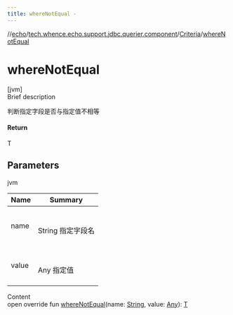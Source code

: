 ```yaml
---
title: whereNotEqual -
---
```

//[echo](../../index.md)/[tech.whence.echo.support.jdbc.querier.component](../index.md)/[Criteria](index.md)/[whereNotEqual](where-not-equal.md)



# whereNotEqual  
[jvm]  
Brief description  


判断指定字段是否与指定值不相等



#### Return  


T



## Parameters  
  
jvm  
  
|  Name|  Summary| 
|---|---|
| name| <br><br>String 指定字段名<br><br>
| value| <br><br>Any 指定值<br><br>
  
  
Content  
open override fun [whereNotEqual](where-not-equal.md)(name: [String](https://kotlinlang.org/api/latest/jvm/stdlib/kotlin/-string/index.html), value: [Any](https://kotlinlang.org/api/latest/jvm/stdlib/kotlin/-any/index.html)): [T](index.md)  



